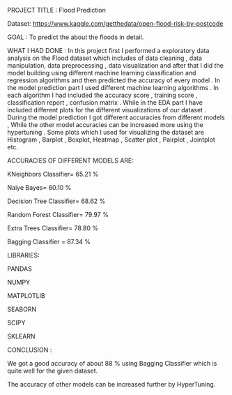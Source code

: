PROJECT TITLE : Flood Prediction

Dataset: https://www.kaggle.com/getthedata/open-flood-risk-by-postcode

GOAL : To predict the about the floods in detail.

WHAT I HAD DONE : In this project first I performed a exploratory data analysis on the Flood dataset which includes of data cleaning , data manipulation, data preprocessing , data visualization and after that I did the model building using different machine learning classification and regression algorithms and then predicted the accuracy of every model . In the model prediction part I used different machine learning algorithms . In each algorithm I had included the accuracy score , training score , classification report , confusion matrix . While in the EDA part I have included different plots for the different visualizations of our dataset . During the model prediction I got different accuracies from different models , While the other model accuracies can be increased more using the hypertuning . Some plots which I used for visualizing the dataset are Histogram , Barplot , Boxplot, Heatmap , Scatter plot , Pairplot , Jointplot etc.

ACCURACIES OF DIFFERENT MODELS ARE:

KNeighbors Classifier= 65.21 %

Naiye Bayes= 60.10 %

Decision Tree Classifier= 68.62 %

Random Forest Classifier= 79.97 %

Extra Trees Classifier= 78.80 %

Bagging Classifier = 87.34 %

LIBRARIES:

PANDAS

NUMPY

MATPLOTLIB

SEABORN

SCIPY

SKLEARN

CONCLUSION :

We got a good accuracy of about 88 % using Bagging Classifier which is quite well for the given dataset.

The accuracy of other models can be increased further by HyperTuning.

















 














